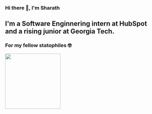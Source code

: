 ### Hi there 👋, I'm Sharath

<!--
**therealsharath/therealsharath** is a ✨ _special_ ✨ repository because its `README.md` (this file) appears on your GitHub profile.

Here are some ideas to get you started:

- 🔭 I’m currently working on ...
- 🌱 I’m currently learning ...
- 👯 I’m looking to collaborate on ...
- 🤔 I’m looking for help with ...
- 💬 Ask me about ...
- 📫 How to reach me: ...
- 😄 Pronouns: ...
- ⚡ Fun fact: ...
-->

## I'm a Software Enginnering intern at HubSpot and a rising junior at Georgia Tech.

### For my fellow statophiles 🤓
<a href="https://github.com/therealsharath" align="center">
    <img height="180em" src="https://github-readme-stats-eight-theta.vercel.app/api?username=therealsharath&show_icons=true&theme=react&include_all_commits=true&count_private=true"/>
</a>
